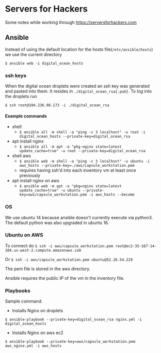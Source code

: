 # Servers for Hackers
Some notes while working through https://serversforhackers.com

## Ansible
Instead of using the default location for the hosts file(`/etc/ansible/hosts`) we use
the current directory

`$ ansible web -i digital_ocean_hosts`

### ssh keys
When the digital ocean droplets were created an ssh key was generated and pasted into
them. It resides in `./digital_ocean_rsa{.pub}`.
To log into the droplets run

`$ ssh root@104.236.98.173 -i ./digital_ocean_rsa`

#### Example commands
* shell
  * `$ ansible all -m shell -a "ping -c 3 localhost" -u root -i digital_ocean_hosts --private-key=digital_ocean_rsa`
* apt install nginx
  * `$ ansible all -m apt -a "pkg-nginx state=latest update_cache=true" -u root --private-key=digital_ocean_rsa`
* shell aws
  * `$ ansible web -m shell -a "ping -c 3 localhost" -u ubuntu -i aws_hosts --private-key=./aws/capsule_workstation.pem`
  * requires having ssh'd into each inventory vm at least once previously
* apt install nginx on aws
  * `$ ansible web -m apt -a "pkg=nginx state=latest update_cache=true" -u ubuntu --private-key=aws/capsule_workstation.pem -i aws_hosts --become`

### OS
We use ubuntu 14 because ansible doesn't currently execute via python3. The default
python was also upgraded in ubuntu 16.

### Ubuntu on AWS
To connect do
`$ ssh -i aws/capsule_workstation.pem root@ec2-35-167-14-104.us-west-2.compute.amazonaws.com`

Or
`$ ssh -i aws/capsule_workstation.pem ubuntu@52.26.54.229`

The pem file is stored in the aws directory.

Ansible requires the public IP of the vm in the inventory file.

### Playbooks
Sample command:
* Installs Nginx on droplets

`$ ansible-playbook --private-key=digital_ocean_rsa nginx.yml -i digital_ocean_hosts`
* Installs Nginx on aws ec2

`$ ansible-playbook --private-key=aws/capsule_workstation.pem aws_nginx.yml -i aws_hosts`
